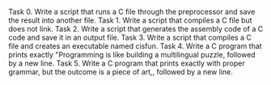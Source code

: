 Task 0. Write a script that runs a C file through the preprocessor and save the result into another file.
Task 1. Write a script that compiles a C file but does not link.
Task 2. Write a script that generates the assembly code of a C code and save it in an output file.
Task 3. Write a script that compiles a C file and creates an executable named cisfun.
Task 4. Write a C program that prints exactly "Programming is like building a multilingual puzzle, followed by a new line.
Task 5. Write a C program that prints exactly with proper grammar, but the outcome is a piece of art,, followed by a new line.
